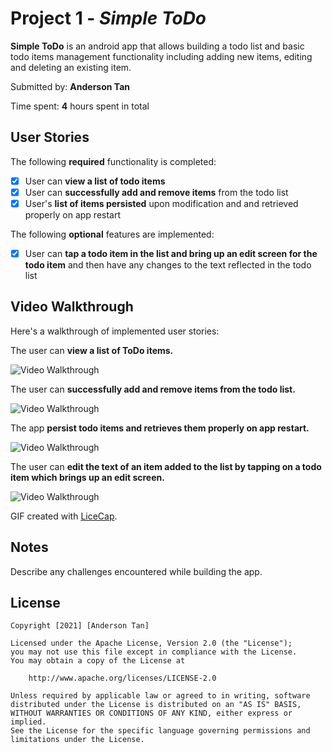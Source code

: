 # Project 1 - *Simple ToDo*

**Simple ToDo** is an android app that allows building a todo list and basic todo items management functionality including adding new items, editing and deleting an existing item.

Submitted by: **Anderson Tan**

Time spent: **4** hours spent in total

## User Stories

The following **required** functionality is completed:

* [x] User can **view a list of todo items**
* [x] User can **successfully add and remove items** from the todo list
* [x] User's **list of items persisted** upon modification and and retrieved properly on app restart

The following **optional** features are implemented:

* [x] User can **tap a todo item in the list and bring up an edit screen for the todo item** and then have any changes to the text reflected in the todo list

## Video Walkthrough

Here's a walkthrough of implemented user stories:

The user can **view a list of ToDo items.**

<img src='viewing_todo_list.gif' title='Video Walkthrough' width='' alt='Video Walkthrough' />

The user can **successfully add and remove items from the todo list.**

<img src='add_remove_items.gif' title='Video Walkthrough' width='' alt='Video Walkthrough' />

The app **persist todo items and retrieves them properly on app restart.**

<img src='restart_app.gif' title='Video Walkthrough' width='' alt='Video Walkthrough' />

The user can **edit the text of an item added to the list by tapping on a todo item which brings up an edit screen.**

<img src='editing_feature.gif' title='Video Walkthrough' width='' alt='Video Walkthrough' />

GIF created with [LiceCap](http://www.cockos.com/licecap/).

## Notes

Describe any challenges encountered while building the app.

## License

    Copyright [2021] [Anderson Tan]

    Licensed under the Apache License, Version 2.0 (the "License");
    you may not use this file except in compliance with the License.
    You may obtain a copy of the License at

        http://www.apache.org/licenses/LICENSE-2.0

    Unless required by applicable law or agreed to in writing, software
    distributed under the License is distributed on an "AS IS" BASIS,
    WITHOUT WARRANTIES OR CONDITIONS OF ANY KIND, either express or implied.
    See the License for the specific language governing permissions and
    limitations under the License.
